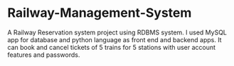 # Railway-Management-System
A Railway Reservation system project using RDBMS system. I used MySQL app for database and python language as front end and backend apps. It can book and cancel tickets of 5 trains for 5 stations with user account features and passwords.
